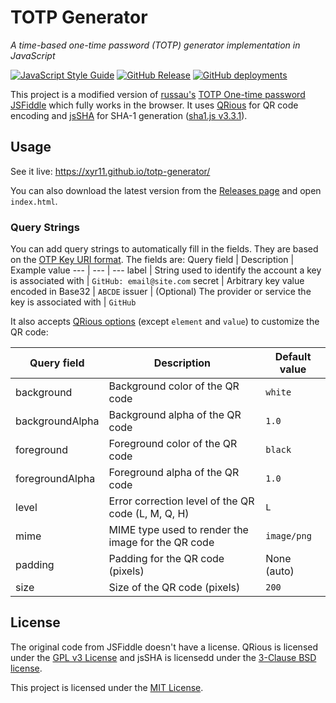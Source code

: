 # TOTP Generator
*A time-based one-time password (TOTP) generator implementation in JavaScript*

[![JavaScript Style Guide](https://img.shields.io/badge/code_style-standard-brightgreen.svg)](https://standardjs.com)
[![GitHub Release](https://img.shields.io/github/v/release/xyr11/totp-generator)](https://github.com/xyr11/totp-generator/releases)
[![GitHub deployments](https://img.shields.io/github/deployments/xyr11/totp-generator/github-pages)](https://xyr11.github.io/totp-generator/)

This project is a modified version of [russau's](https://jsfiddle.net/user/russau/fiddles/) [TOTP One-time password JSFiddle](https://jsfiddle.net/russau/ch8PK/) which fully works in the browser. It uses [QRious](https://github.com/neocotic/qrious) for QR code encoding and [jsSHA](https://github.com/Caligatio/jsSHA) for SHA-1 generation ([sha1.js v3.3.1](https://github.com/Caligatio/jsSHA/blob/8eac02756df4a86831bfb3f6a7a113fd36007aac/dist/sha1.js)).

## Usage
See it live: <https://xyr11.github.io/totp-generator/>

You can also download the latest version from the [Releases page](https://github.com/xyr11/totp-generator/releases) and open `index.html`.

### Query Strings

You can add query strings to automatically fill in the fields. They are based on the [OTP Key URI format](https://github.com/google/google-authenticator/wiki/Key-Uri-Format). The fields are:
Query field | Description | Example value
--- | --- | ---
label | String used to identify the account a key is associated with | `GitHub: email@site.com`
secret | Arbitrary key value encoded in Base32 | `ABCDE`
issuer | (Optional) The provider or service the key is associated with | `GitHub`

It also accepts [QRious options](https://github.com/neocotic/qrious/blob/master/README.md#api) (except `element` and `value`) to customize the QR code:

Query field | Description | Default value
--- | --- | ---
background | Background color of the QR code | `white`
backgroundAlpha | Background alpha of the QR code | `1.0`
foreground | Foreground color of the QR code | `black`
foregroundAlpha | Foreground alpha of the QR code | `1.0`
level | Error correction level of the QR code (L, M, Q, H) | `L`
mime | MIME type used to render the image for the QR code | `image/png`
padding | Padding for the QR code (pixels) | None (auto)
size | Size of the QR code (pixels) | `200`

## License
The original code from JSFiddle doesn't have a license. QRious is licensed under the [GPL v3 License](https://www.gnu.org/licenses/gpl-3.0.en.html) and jsSHA is licensedd under the [3-Clause BSD license](https://github.com/Caligatio/jsSHA/blob/master/LICENSE).

This project is licensed under the [MIT License](https://github.com/xyr11/totp-generator/blob/main/LICENSE).
